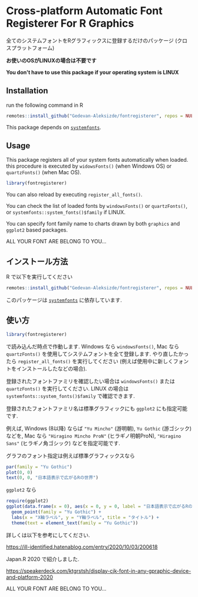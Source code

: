 # Cross-platform Automatic Font Registerer For R Graphics

全てのシステムフォントをRグラフィックスに登録するだけのパッケージ (クロスプラットフォーム)

**お使いのOSがLINUXの場合は不要です**

**You don't have to use this package if your operating system is LINUX**

## Installation

run the following command in R

```r
remotes::install_github("Gedevan-Aleksizde/fontregisterer", repos = NULL)
```

This package depends on [`systemfonts`](https://cran.r-project.org/web/packages/systemfonts/index.html).


## Usage

This package registers all of your system fonts automatically when loaded. this procedure is executed by `widowsFonts()` (when Windows OS) or `quartzFonts()` (when Mac OS).

```r
library(fontregisterer)
```

You can also reload by executing `register_all_fonts()`.

You can check the list of loaded fonts by `windowsFonts()` or `quartzFonts()`, or `systemfonts::system_fonts()$family` if LINUX.

You can specify font family name to charts drawn by both `graphics` and `ggplot2` based packages.


ALL YOUR FONT ARE BELONG TO YOU...

## インストール方法

R で以下を実行してください

```r
remotes::install_github("Gedevan-Aleksizde/fontregisterer", repos = NULL, type = "source")
```

このパッケージは [`systemfonts`](https://cran.r-project.org/web/packages/systemfonts/index.html) に依存しています.

## 使い方

```r
library(fontregisterer)
```

で読み込んだ時点で作動します. Windows なら `windowsFonts()`, Mac なら `quartzFonts()` を使用してシステムフォントを全て登録します. やり直したかったら `register_all_fonts()` を実行してください (例えば使用中に新しくフォントをインストールしたなどの場合).

登録されたフォントファミリを確認したい場合は `windowsFonts()` または  `quartzFonts()` を実行してください. LINUX の場合は `systemfonts::system_fonts()$family` で確認できます.

登録されたフォントファミリ名は標準グラフィックにも `ggplot2` にも指定可能です.

例えば, Windows (8以降) ならば `"Yu Mincho"` (游明朝), `Yu Gothic` (游ゴシック) などを, Mac なら `"Hiragino Mincho ProN"` (ヒラギノ明朝ProN), `"Hiragino Sans"` (ヒラギノ角ゴシック) などを指定可能です.

グラフのフォント指定は例えば標準グラフィックスなら

```r
par(family = "Yu Gothic")
plot(0, 0)
text(0, 0, "日本語表示で広がるRの世界")
```

`ggplot2` なら

```r
require(ggplot2)
ggplot(data.frame(x = 0), aes(x = 0, y = 0, label = "日本語表示で広がるRの世界")) +
  geom_point(family = "Yu Gothic") +
  labs(x = "X軸ラベル", y = "Y軸ラベル", title = "タイトル") +
  theme(text = element_text(family = "Yu Gothic"))
```

詳しくは以下を参考にしてください.

https://ill-identified.hatenablog.com/entry/2020/10/03/200618

Japan.R 2020 で紹介しました.

https://speakerdeck.com/ktgrstsh/display-cjk-font-in-any-gpraphic-device-and-platform-2020

ALL YOUR FONT ARE BELONG TO YOU...
